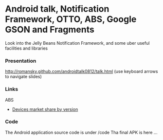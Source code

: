 Android talk, Notification Framework, OTTO, ABS, Google GSON and Fragments
===

Look into the Jelly Beans Notification Framework, and some uber useful facilities and libraries

### Presentation

http://romansky.github.com/androidtalk0812/talk.html
(use keyboard arrows to navigate slides)

### Links

ABS
* [Devices market share by version](http://developer.android.com/about/dashboards/index.html)

### Code

The Android application source code is under /code
Tha final APK is here ...

